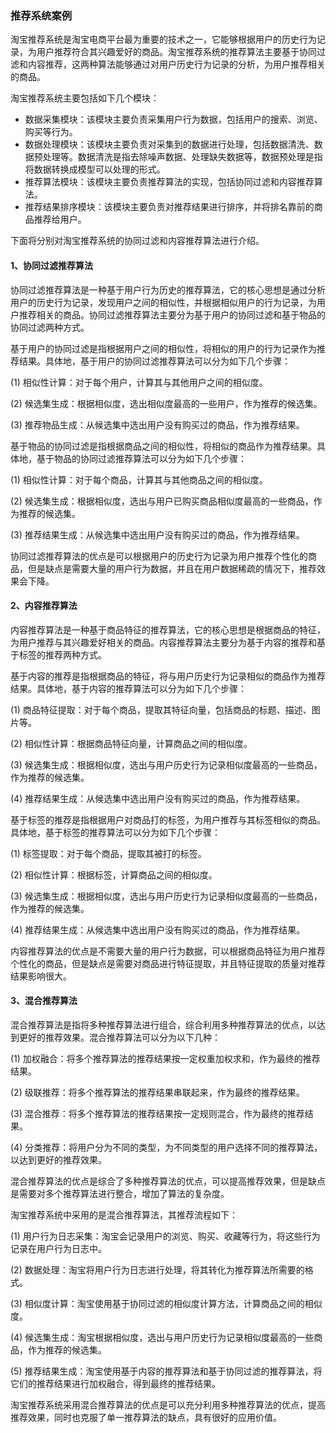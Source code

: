 ### 推荐系统案例

淘宝推荐系统是淘宝电商平台最为重要的技术之一，它能够根据用户的历史行为记录，为用户推荐符合其兴趣爱好的商品。淘宝推荐系统的推荐算法主要基于协同过滤和内容推荐，这两种算法能够通过对用户历史行为记录的分析，为用户推荐相关的商品。

淘宝推荐系统主要包括如下几个模块：

- 数据采集模块：该模块主要负责采集用户行为数据，包括用户的搜索、浏览、购买等行为。
- 数据处理模块：该模块主要负责对采集到的数据进行处理，包括数据清洗、数据预处理等。数据清洗是指去除噪声数据、处理缺失数据等，数据预处理是指将数据转换成模型可以处理的形式。
- 推荐算法模块：该模块主要负责推荐算法的实现，包括协同过滤和内容推荐算法。
- 推荐结果排序模块：该模块主要负责对推荐结果进行排序，并将排名靠前的商品推荐给用户。

下面将分别对淘宝推荐系统的协同过滤和内容推荐算法进行介绍。

#### 1、协同过滤推荐算法

协同过滤推荐算法是一种基于用户行为历史的推荐算法，它的核心思想是通过分析用户的历史行为记录，发现用户之间的相似性，并根据相似用户的行为记录，为用户推荐相关的商品。协同过滤推荐算法主要分为基于用户的协同过滤和基于物品的协同过滤两种方式。

基于用户的协同过滤是指根据用户之间的相似性，将相似的用户的行为记录作为推荐结果。具体地，基于用户的协同过滤推荐算法可以分为如下几个步骤：

(1) 相似性计算：对于每个用户，计算其与其他用户之间的相似度。

(2) 候选集生成：根据相似度，选出相似度最高的一些用户，作为推荐的候选集。

(3) 推荐物品生成：从候选集中选出用户没有购买过的商品，作为推荐结果。

基于物品的协同过滤是指根据商品之间的相似性，将相似的商品作为推荐结果。具体地，基于物品的协同过滤推荐算法可以分为如下几个步骤：

(1) 相似性计算：对于每个商品，计算其与其他商品之间的相似度。

(2) 候选集生成：根据相似度，选出与用户已购买商品相似度最高的一些商品，作为推荐的候选集。

(3) 推荐结果生成：从候选集中选出用户没有购买过的商品，作为推荐结果。

协同过滤推荐算法的优点是可以根据用户的历史行为记录为用户推荐个性化的商品，但是缺点是需要大量的用户行为数据，并且在用户数据稀疏的情况下，推荐效果会下降。

#### 2、内容推荐算法

内容推荐算法是一种基于商品特征的推荐算法，它的核心思想是根据商品的特征，为用户推荐与其兴趣爱好相关的商品。内容推荐算法主要分为基于内容的推荐和基于标签的推荐两种方式。

基于内容的推荐是指根据商品的特征，将与用户历史行为记录相似的商品作为推荐结果。具体地，基于内容的推荐算法可以分为如下几个步骤：

(1) 商品特征提取：对于每个商品，提取其特征向量，包括商品的标题、描述、图片等。

(2) 相似性计算：根据商品特征向量，计算商品之间的相似度。

(3) 候选集生成：根据相似度，选出与用户历史行为记录相似度最高的一些商品，作为推荐的候选集。

(4) 推荐结果生成：从候选集中选出用户没有购买过的商品，作为推荐结果。

基于标签的推荐是指根据用户对商品打的标签，为用户推荐与其标签相似的商品。具体地，基于标签的推荐算法可以分为如下几个步骤：

(1) 标签提取：对于每个商品，提取其被打的标签。

(2) 相似性计算：根据标签，计算商品之间的相似度。

(3) 候选集生成：根据相似度，选出与用户历史行为记录相似度最高的一些商品，作为推荐的候选集。

(4) 推荐结果生成：从候选集中选出用户没有购买过的商品，作为推荐结果。

内容推荐算法的优点是不需要大量的用户行为数据，可以根据商品特征为用户推荐个性化的商品，但是缺点是需要对商品进行特征提取，并且特征提取的质量对推荐结果影响很大。

#### 3、混合推荐算法

混合推荐算法是指将多种推荐算法进行组合，综合利用多种推荐算法的优点，以达到更好的推荐效果。混合推荐算法可以分为以下几种：

(1) 加权融合：将多个推荐算法的推荐结果按一定权重加权求和，作为最终的推荐结果。

(2) 级联推荐：将多个推荐算法的推荐结果串联起来，作为最终的推荐结果。

(3) 混合推荐：将多个推荐算法的推荐结果按一定规则混合，作为最终的推荐结果。

(4) 分类推荐：将用户分为不同的类型，为不同类型的用户选择不同的推荐算法，以达到更好的推荐效果。

混合推荐算法的优点是综合了多种推荐算法的优点，可以提高推荐效果，但是缺点是需要对多个推荐算法进行整合，增加了算法的复杂度。

淘宝推荐系统中采用的是混合推荐算法，其推荐流程如下：

(1) 用户行为日志采集：淘宝会记录用户的浏览、购买、收藏等行为，将这些行为记录在用户行为日志中。

(2) 数据处理：淘宝将用户行为日志进行处理，将其转化为推荐算法所需要的格式。

(3) 相似度计算：淘宝使用基于协同过滤的相似度计算方法，计算商品之间的相似度。

(4) 候选集生成：淘宝根据相似度，选出与用户历史行为记录相似度最高的一些商品，作为推荐的候选集。

(5) 推荐结果生成：淘宝使用基于内容的推荐算法和基于协同过滤的推荐算法，将它们的推荐结果进行加权融合，得到最终的推荐结果。

淘宝推荐系统采用混合推荐算法的优点是可以充分利用多种推荐算法的优点，提高推荐效果，同时也克服了单一推荐算法的缺点，具有很好的应用价值。

